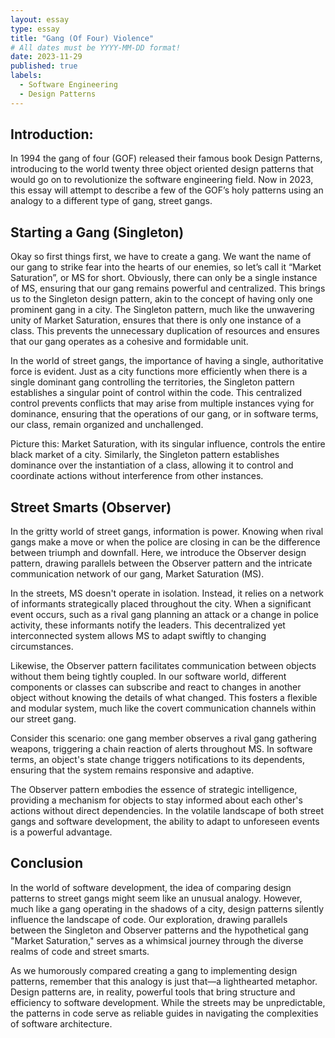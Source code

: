 ```yaml
---
layout: essay
type: essay
title: "Gang (Of Four) Violence"
# All dates must be YYYY-MM-DD format!
date: 2023-11-29
published: true
labels:
  - Software Engineering
  - Design Patterns
---
```

## Introduction:
In 1994 the gang of four (GOF) released their famous book Design Patterns, introducing to the world twenty three object oriented design patterns that would go on to revolutionize the software engineering field. Now in 2023, this essay will attempt to describe a few of the GOF’s holy patterns using an analogy to a different type of gang, street gangs. 

## Starting a Gang (Singleton)
Okay so first things first, we have to create a gang. We want the name of our gang to strike fear into the hearts of our enemies, so let’s call it “Market Saturation”, or MS for short. Obviously, there can only be a single instance of MS, ensuring that our gang remains powerful and centralized. This brings us to the Singleton design pattern, akin to the concept of having only one prominent gang in a city. The Singleton pattern, much like the unwavering unity of Market Saturation, ensures that there is only one instance of a class. This prevents the unnecessary duplication of resources and ensures that our gang operates as a cohesive and formidable unit.

In the world of street gangs, the importance of having a single, authoritative force is evident. Just as a city functions more efficiently when there is a single dominant gang controlling the territories, the Singleton pattern establishes a singular point of control within the code. This centralized control prevents conflicts that may arise from multiple instances vying for dominance, ensuring that the operations of our gang, or in software terms, our class, remain organized and unchallenged.

Picture this: Market Saturation, with its singular influence, controls the entire black market of a city. Similarly, the Singleton pattern establishes dominance over the instantiation of a class, allowing it to control and coordinate actions without interference from other instances.

## Street Smarts (Observer)
In the gritty world of street gangs, information is power. Knowing when rival gangs make a move or when the police are closing in can be the difference between triumph and downfall. Here, we introduce the Observer design pattern, drawing parallels between the Observer pattern and the intricate communication network of our gang, Market Saturation (MS).

In the streets, MS doesn't operate in isolation. Instead, it relies on a network of informants strategically placed throughout the city. When a significant event occurs, such as a rival gang planning an attack or a change in police activity, these informants notify the leaders. This decentralized yet interconnected system allows MS to adapt swiftly to changing circumstances.

Likewise, the Observer pattern facilitates communication between objects without them being tightly coupled. In our software world, different components or classes can subscribe and react to changes in another object without knowing the details of what changed. This fosters a flexible and modular system, much like the covert communication channels within our street gang.

Consider this scenario: one gang member observes a rival gang gathering weapons, triggering a chain reaction of alerts throughout MS. In software terms, an object's state change triggers notifications to its dependents, ensuring that the system remains responsive and adaptive.

The Observer pattern embodies the essence of strategic intelligence, providing a mechanism for objects to stay informed about each other's actions without direct dependencies. In the volatile landscape of both street gangs and software development, the ability to adapt to unforeseen events is a powerful advantage.

## Conclusion
In the world of software development, the idea of comparing design patterns to street gangs might seem like an unusual analogy. However, much like a gang operating in the shadows of a city, design patterns silently influence the landscape of code. Our exploration, drawing parallels between the Singleton and Observer patterns and the hypothetical gang "Market Saturation," serves as a whimsical journey through the diverse realms of code and street smarts.

As we humorously compared creating a gang to implementing design patterns, remember that this analogy is just that—a lighthearted metaphor. Design patterns are, in reality, powerful tools that bring structure and efficiency to software development. While the streets may be unpredictable, the patterns in code serve as reliable guides in navigating the complexities of software architecture.
